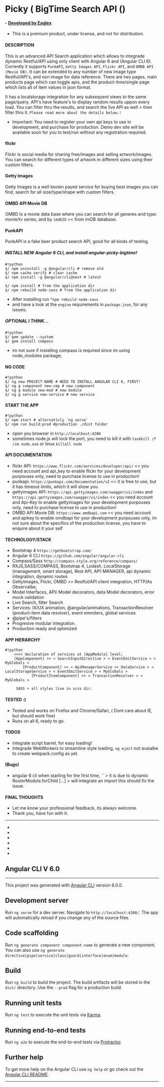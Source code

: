 # Picky ( BigTime Search API ()  
#### - [ Developed by Eaglex ](http://eaglex.net)

* This is a premium product, under license, and not for distribution.
#### DESCRIPTION
This is an advanced API Search application which allows to integrade dynamic Restful/API using only client with Angular 6 and (Angular CLI 6). Currently it supports `PunkAPI`, `Getty Images API`, `Flickr API`, and  `OMDB API (Movie DB)`. It can be extended to any number of new image type Restful/API's, and non image for data reference. There are two pages, main products page which can toggle apis,  and the product-itme/single page which lists all of item values in json format.

It has a localstorage integration for any subsequent views to the same page/query. 
API's have feature's to display random results uppon every load. You can filter thru the results, and search the live API as well > then filter thru it. `Please read more about the details below.!`

* Important: You need to register your own api keys to use in development, and purchase for production. 
Demo dev site will be available soon for you to test/run without any registration required. 


#### flickr
Flickr is social media for sharing free/images and selling artwork/images. You can search for different types of artwork in different sizes using their custom filters. 

#### Getty Images
Getty Images is a well known payed service for buying best images you can find, search for all size/type/shape  with custom filters.

#### OMBD API Movie DB
OMBD Is a movie data base where you can search for all generes and type: movie/tv series, and by `imdbID` << from imDB database.


#### PunkAPI
PunkAPI is a fake beer product search API, good for all kinds of testing.


##### INSTALL NEW Angular 6 CLI, and install angular-picky-bigtime!

```
#!python
$/ npm uninstall -g @angular/cli # remove old
$/ npm cache verify # clear cache 
$/ npm install -g @angular/cli@next # latest 

$/ npm install # from the application dir
$/ npm rebuild node-sass # from the application dir
```
* After installing run ^`npm rebuild node-sass`
* and have a look at the `engine` requirements in `package.json`, for any issues;

 
##### OPTIONAL I THINK...
```
#!python
$/ gem update --system
$/ gem install compass
```
* im not sure if installing compass is required since im using node_modules package;


#### NG CODE
```
#!python
$/ ng new PROJECT-NAME # NEED TO INSTALL ANGULAR CLI 6, FIRST!
$/ ng g component new-cmp # new component
$/ ng g module new-mod # new module
$/ ng g service new-service # new service
```


#### START THE APP
```
#!python
$/ npm start # alternativly `ng serve`
$/ npm run build:prod #production ./dist folder
```


* open you browser in `http://localhost:4200` 
* sometimes node.js will lock the port, you need to kill it with `taskkill /f /im node.exe` or linux `killall node`


#### API DOCUMENTATION
*  flickr API: `https://www.flickr.com/services/developer/api/` << you need account and api_key to enable flickr for your development purpouses only, need to purchase license to use in production!
*  punkapi: `https://punkapi.com/documentation/v2` << it is free to use, but it has timeout limits, which it will show you.
*  gettyimages API: `https://api.gettyimages.com/swagger/ui/index` and `https://api.gettyimages.com/swagger/ui/index` << you need account and Api-Key to enable gettyimages for your development purpouses only, need to purchase license to use in production!
* OMBD API Movie DB: `https://www.omdbapi.com`  << you need account and apikey to enable omdbapi for your development purpouses only, im not sure about the specifics of the production license, you have to enquire about it your self

#### TECHNOLOGY/STACK
* Bootstrap 4 `https://getbootstrap.com/`
* Angular 6 CLI `https://github.com/angular/angular-cli`
* Compass/Sass `http://compass-style.org/reference/compass/`
* RXJS,SASS/COMPASS, Bootstrap 4, Lodash, LocalStorage (management, smart storage), Rest API, API-MANAGER, api dynamic integration, dynamic routes
* GettyImages, Flickr, OMBD >> Restful/API client integration, HTTP/As Observalbe, 
* Model Interfaces, API/ Model decorators, data Model decorators, error mock validation
* Live Search, filter Search
* Services: IX/UX animation, @angular/animations, TransactionResolver (product-item data resolver), event emmiters, global services
* @pipe's/filters 
* Progresive modular integration.
* Production ready and optimized


#### APP HIERARCHY
```
#!python
    <<<< declaration of services at [AppModule] level;
    [AppComponent] >> < SearchInputDirective > < EventEmitService > < MyGlobals >
        [ProductComponent] >> < ApiManagerService >< DataService > < LocalStorageService > < EventEmitService > < MyGlobals >
            [ProductItemComponent] >> < TransactionResolver > < MyGlobals >

     SASS > all styles live in scss dir.       

```

#### TESTED :)
* Tested and works on Firefox and Chrome/Safari, ( Dont care about IE, but should work fine)
* Runs on all 6, ready to go.

#### TODOS

* integrate script barrel, for easy loading!
* Integrade WebWorkers to streamline style loading, `ng eject` not avaialbe to create webpack.config as yet.


#### (Bugs)
* angular 6 cli when starling for the first time, `` > it is due to dynamic RouterModule.forChild [...] > will integrate an import this should fix the issue.

#### FINAL THOUGHTS
* Let me know your professional feedback, its always welcome.
* Thank you, have fun with it.





**********************
*
*
*
*
*
*
## Angular CLI V 6.0

********************************
This project was generated with [Angular CLI](https://github.com/angular/angular-cli) version 6.0.0.

## Development server

Run `ng serve` for a dev server. Navigate to `http://localhost:4200/`. The app will automatically reload if you change any of the source files.

## Code scaffolding

Run `ng generate component component-name` to generate a new component. You can also use `ng generate directive|pipe|service|class|guard|interface|enum|module`.

## Build

Run `ng build` to build the project. The build artifacts will be stored in the `dist/` directory. Use the `--prod` flag for a production build.

## Running unit tests

Run `ng test` to execute the unit tests via [Karma](https://karma-runner.github.io).

## Running end-to-end tests

Run `ng e2e` to execute the end-to-end tests via [Protractor](http://www.protractortest.org/).

## Further help

To get more help on the Angular CLI use `ng help` or go check out the [Angular CLI README](https://github.com/angular/angular-cli/blob/master/README.md).

********************************
